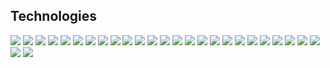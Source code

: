 

<div>
  <h2>Technologies</h2>
  <div>
    <img src="https://img.shields.io/badge/-HTML5-E34F26?style=flat-square&logo=html5&logoColor=white" />
    <img src="https://img.shields.io/badge/-CSS3-1572B6?style=flat-square&logo=css3" />
    <img src="https://img.shields.io/badge/-JavaScript-black?style=flat-square&logo=javascript" />
    <img src="https://img.shields.io/badge/-TypeScript-007ACC?style=flat-square&logo=typescript" />
    <img src="https://img.shields.io/badge/-ReactJS-black?style=flat-square&logo=react" />
    <img src="https://img.shields.io/badge/-NextJS-black?style=flat-square&logo=next.js" />
    <img src="https://img.shields.io/badge/-NodeJS-black?style=flat-square&logo=Node.js" />
    <img src="https://img.shields.io/badge/-Python3-black?style=flat-square&logo=Python" />
    <img src="https://img.shields.io/badge/-Django-darkgreen?style=flat-square&logo=django" />
    <img src="https://img.shields.io/badge/-Flask-black?style=flat-square&logo=flask" />
    <img src="https://img.shields.io/badge/-Jupyter-black?style=flat-square&logo=jupyter" />
    <img src="https://img.shields.io/badge/-PostgreSQL-336791?style=flat-square&logo=postgresql" />
    <img src="https://img.shields.io/badge/-MongoDB-black?style=flat-square&logo=mongodb" />
    <img src="https://img.shields.io/badge/-GraphQL-E10098?style=flat-square&logo=graphql" />
    <img src="https://img.shields.io/badge/-Apollo%20GraphQL-311C87?style=flat-square&logo=apollo-graphql" />
    <img src="https://img.shields.io/badge/Amazon%20AWS-232F3E?style=flat-square&logo=amazon-aws" />
    <img src="https://img.shields.io/badge/JWT-000000?style=flat-square&logo=json-web-tokens" />
    <img src="https://img.shields.io/badge/-Bootstrap-563D7C?style=flat-square&logo=bootstrap" />
    <img src="https://img.shields.io/badge/-Material_UI-0081CB?style=flat-square&logo=material-ui" />
    <img src="https://img.shields.io/badge/-Git-black?style=flat-square&logo=git" />
    <img src="https://img.shields.io/badge/-GitHub-181717?style=flat-square&logo=github" />
    <img src="https://img.shields.io/badge/-Heroku-430098?style=flat-square&logo=heroku" />
    <img src="https://img.shields.io/badge/-VS_Code-007ACC?style=flat-square&logo=visual-studio-code" />
    <img src="https://img.shields.io/badge/-GIMP-5C5543?style=flat-square&logo=gimp" />
    <img src="https://img.shields.io/badge/-Insomnia-5849BE?style=flat-square&logo=insomnia" />
    <img src="https://img.shields.io/badge/-Slack-4A154B?style=flat-square&logo=slack" />
    <img src="https://img.shields.io/badge/-Zoom-black?style=flat-square&logo=zoom" />
  </div>
</div>





<!--
**ahonore42/ahonore42** is a ✨ _special_ ✨ repository because its `README.md` (this file) appears on your GitHub profile.

Here are some ideas to get you started:

- 🔭 I’m currently working on ...
- 🌱 I’m currently learning ...
- 👯 I’m looking to collaborate on ...
- 🤔 I’m looking for help with ...
- 💬 Ask me about ...
- 📫 How to reach me: ...
- 😄 Pronouns: ...
- ⚡ Fun fact: ...
-->


